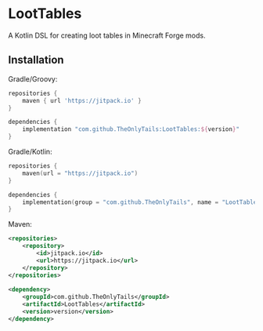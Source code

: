 # LootTables
A Kotlin DSL for creating loot tables in Minecraft Forge mods.

## Installation


Gradle/Groovy:
```gradle
repositories {
    maven { url 'https://jitpack.io' }
}

dependencies {
    implementation "com.github.TheOnlyTails:LootTables:${version}"
}
```

Gradle/Kotlin:
```kotlin
repositories {
    maven(url = "https://jitpack.io")
}

dependencies {
    implementation(group = "com.github.TheOnlyTails", name = "LootTables", version = version)
}
```

Maven:
```xml
<repositories>
	<repository>
	    <id>jitpack.io</id>
	    <url>https://jitpack.io</url>
	</repository>
</repositories>
  
<dependency>
    <groupId>com.github.TheOnlyTails</groupId>
    <artifactId>LootTables</artifactId>
    <version>version</version>
</dependency>
```
